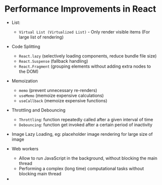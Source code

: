 # Performance Improvements in React

- List: 
  - `Virtual List (Virtualized List)` - Only render visible items (For large list of rendering)

- Code Splitting
  - `React.lazy` (selectively loading components, reduce bundle file size)
  - `React.Suspense` (fallback handling)
  - `React.Fragment` (grouping elements without adding extra nodes to the DOM)

- Memoization
  - `memo` (prevent unnecessary re-renders)
  - `useMemo` (memoize expensive calculations)
  - `useCallback` (memoize expensive functions)

- Throttling and Debouncing
  - `Throttling`: function repeatedly called after a given interval of time
  - `Debouncing`: function get invoked after a certain period of inactivity

- Image Lazy Loading, eg: placeholder image rendering for large size of image

- Web workers
  - Allow to run JavaScript in the background, without blocking the main thread
  - Performing a complex (long time) computational tasks without blocking main thread

- 